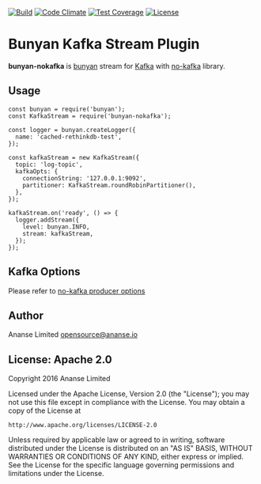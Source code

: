 [![Build](https://travis-ci.org/ananseio/bunyan-nokafka.svg)](https://travis-ci.org/ananseio/bunyan-nokafka)
[![Code Climate](https://codeclimate.com/github/ananseio/bunyan-nokafka/badges/gpa.svg)](https://codeclimate.com/github/ananseio/bunyan-nokafka)
[![Test Coverage](https://codeclimate.com/github/ananseio/bunyan-nokafka/badges/coverage.svg)](https://codeclimate.com/github/ananseio/bunyan-nokafka/coverage)
[![License](http://img.shields.io/:license-apache-blue.svg)](http://www.apache.org/licenses/LICENSE-2.0.html)

# Bunyan Kafka Stream Plugin
**bunyan-nokafka** is [bunyan](https://github.com/trentm/node-bunyan) stream for [Kafka](http://kafka.apache.org/) with [no-kafka](https://www.npmjs.com/package/no-kafka) library.

## Usage
```
const bunyan = require('bunyan');
const KafkaStream = require('bunyan-nokafka');

const logger = bunyan.createLogger({
  name: 'cached-rethinkdb-test',
});

const kafkaStream = new KafkaStream({
  topic: 'log-topic',
  kafkaOpts: {
    connectionString: '127.0.0.1:9092',
    partitioner: KafkaStream.roundRobinPartitioner(),
  },
});

kafkaStream.on('ready', () => {
  logger.addStream({
    level: bunyan.INFO,
    stream: kafkaStream,
  });
});
```

## Kafka Options
Please refer to [no-kafka producer options](https://www.npmjs.com/package/no-kafka#producer-options)

## Author
Ananse Limited <opensource@ananse.io>

## License: Apache 2.0
Copyright 2016 Ananse Limited

Licensed under the Apache License, Version 2.0 (the "License");
you may not use this file except in compliance with the License.
You may obtain a copy of the License at

    http://www.apache.org/licenses/LICENSE-2.0

Unless required by applicable law or agreed to in writing, software
distributed under the License is distributed on an "AS IS" BASIS,
WITHOUT WARRANTIES OR CONDITIONS OF ANY KIND, either express or implied.
See the License for the specific language governing permissions and
limitations under the License.
